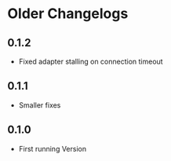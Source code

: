 # Older Changelogs
## 0.1.2

-   Fixed adapter stalling on connection timeout

## 0.1.1

-   Smaller fixes

## 0.1.0

-   First running Version
